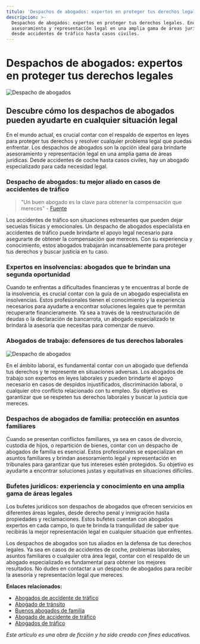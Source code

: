 ```yaml
---
titulo: 'Despachos de abogados: expertos en proteger tus derechos legales'
descripcion: >-
  Despachos de abogados: expertos en proteger tus derechos legales. Encuentra
  asesoramiento y representación legal en una amplia gama de áreas jurídicas,
  desde accidentes de tráfico hasta casos civiles.
---
```


# Despachos de abogados: expertos en proteger tus derechos legales

![Despacho de abogados](./img/despacho-de-abogados-1.webp)

## Descubre cómo los despachos de abogados pueden ayudarte en cualquier situación legal

En el mundo actual, es crucial contar con el respaldo de expertos en leyes para proteger tus derechos y resolver cualquier problema legal que puedas enfrentar. Los despachos de abogados son la opción ideal para brindarte asesoramiento y representación legal en una amplia gama de áreas jurídicas. Desde accidentes de coche hasta casos civiles, hay un abogado especializado para cada necesidad legal.

### Despacho de abogados: tu mejor aliado en casos de accidentes de tráfico

> "Un buen abogado es la clave para obtener la compensación que mereces" - [Fuente](https://markdowntohtml.com)

Los accidentes de tráfico son situaciones estresantes que pueden dejar secuelas físicas y emocionales. Un despacho de abogados especialista en accidentes de tráfico puede brindarte el apoyo legal necesario para asegurarte de obtener la compensación que mereces. Con su experiencia y conocimiento, estos abogados trabajarán incansablemente para proteger tus derechos y buscar justicia en tu caso.

### Expertos en insolvencias: abogados que te brindan una segunda oportunidad

Cuando te enfrentas a dificultades financieras y te encuentras al borde de la insolvencia, es crucial contar con la guía de un abogado especialista en insolvencias. Estos profesionales tienen el conocimiento y la experiencia necesarios para ayudarte a encontrar soluciones legales que te permitan recuperarte financieramente. Ya sea a través de la reestructuración de deudas o la declaración de bancarrota, un abogado especializado te brindará la asesoría que necesitas para comenzar de nuevo.

### Abogados de trabajo: defensores de tus derechos laborales

![Despacho de abogados](./img/despacho-de-abogados-2.webp)

En el ámbito laboral, es fundamental contar con un abogado que defienda tus derechos y te represente en situaciones adversas. Los abogados de trabajo son expertos en leyes laborales y pueden brindarte el apoyo necesario en casos de despidos injustificados, discriminación laboral, o cualquier otro conflicto relacionado con tu empleo. Su objetivo es garantizar que se respeten tus derechos laborales y buscar la justicia que mereces.

### Despachos de abogados de familia: protección en asuntos familiares

Cuando se presentan conflictos familiares, ya sea en casos de divorcio, custodia de hijos, o repartición de bienes, contar con un despacho de abogados de familia es esencial. Estos profesionales se especializan en asuntos familiares y brindan asesoramiento legal y representación en tribunales para garantizar que tus intereses estén protegidos. Su objetivo es ayudarte a encontrar soluciones justas y equitativas en situaciones difíciles.

### Bufetes jurídicos: experiencia y conocimiento en una amplia gama de áreas legales

Los bufetes jurídicos son despachos de abogados que ofrecen servicios en diferentes áreas legales, desde derecho penal y inmigración hasta propiedades y reclamaciones. Estos bufetes cuentan con abogados expertos en cada campo, lo que te brinda la tranquilidad de saber que recibirás la mejor representación legal en cualquier situación que enfrentes.



Los despachos de abogados son tus aliados en la defensa de tus derechos legales. Ya sea en casos de accidentes de coche, problemas laborales, asuntos familiares o cualquier otra área legal, contar con el respaldo de un abogado especializado es fundamental para obtener los mejores resultados. No dudes en contactar a un despacho de abogados para recibir la asesoría y representación legal que mereces.

**Enlaces relacionados:**

- [Abogados de accidente de tráfico](abogados-accidente-coche)
- [Abogado de tránsito](abogado-de-transito)
- [Buenos abogados de familia](buenos-abogados-de-familia)
- [Abogado de accidente de tráfico](abogado-accidente-trafico)
- [Abogados de tráfico](abogados-de-trafico)

_Este artículo es una obra de ficción y ha sido creado con fines educativos._
